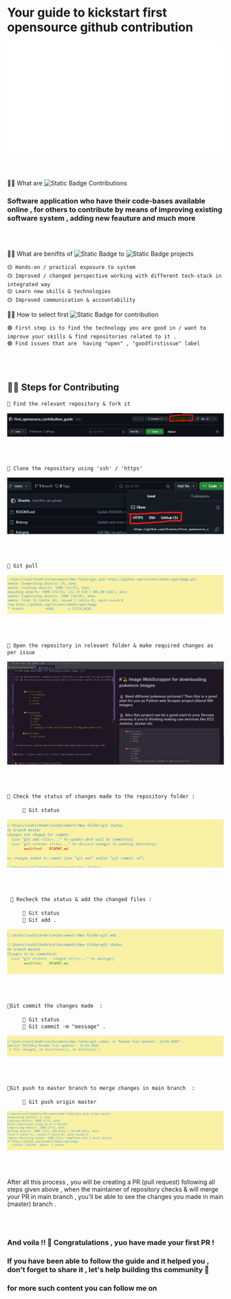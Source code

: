 <h1> Your guide to kickstart first opensource github contribution </h1>

![Screenshot](first.svg)

<br> </br> 

  
 🙋‍♀️ What are ![Static Badge](https://img.shields.io/badge/open-source-red) Contributions

 
   <h3> Software application who have their code-bases available online , for others to contribute by means of improving existing software system , adding new feauture and much more </h3>
   
<br> </br> 

  🙋‍♀️ What are benifits of  ![Static Badge](https://img.shields.io/badge/Contributing%20-%20green) to ![Static Badge](https://img.shields.io/badge/open-source-red)  projects 
 
    🟡 Hands-on / practical exposure to system 
    🟡 Improved / changed perspective working with different tech-stack in integrated way 
    🟡 Learn new skills & technologies 
    🟡 Improved communication & accountability 
    

 🙋‍♀️ How to select first ![Static Badge](https://img.shields.io/badge/repository%20-%20pink)
for contribution  

    🟢 First step is to find the technology you are good in / want to improve your skills & find repositories related to it .
    🟢 Find issues that are  having "open" , "goodfirstissue" label 

   <br> </br> 

<h2> 🙋‍♀️ Steps for Contributing  </h2>

    🔴 Find the relevant repository & fork it 
  
     
  ![Screenshot](fork.png)

   <br> </br> 

    🔴 Clone the repository using 'ssh' / 'https' 
    

   ![Screenshot](clone.png)

  <br> </br> 

    🔴 Git pull 
    
   ![Screenshot](git1.png)

  <br> </br> 

    🔴 Open the repository in relevant folder & make required changes as per issue 

  ![Screenshot](git2.png)

   <br> </br> 

    🔴 Check the status of changes made to the repository folder :

         🔺 Git status

  ![Screenshot](git3.png)

   <br> </br> 

     🔴 Recheck the status & add the changed files :

         🔺 Git status
         🔺 Git add .
         
  ![Screenshot](git4.png)

<br> </br> 

    🔴Git commit the changes made  :

         🔺 Git status
         🔺 Git commit -m "message" .

   ![Screenshot](git5.png)

  <br> </br> 

    🔴Git push to master branch to merge changes in main branch  :

         🔺 Git push origin master
         

   ![Screenshot](git6.png)

   <br> </br> 


After all this process , you will be creating a PR (pull request) following all steps given above , when the maintainer of repository checks & will merge your PR in main branch , you'll be able to see the changes you made
in main (master) branch .

<br> </br> 

<h3> And voila  !!  🎊
 Congratulations , yuo have made your first PR !</h3>

 <H3> If you have been able to follow the guide and it helped you , don't forget to share it , let's help building ths community 🎊
</H3>

<h3> for more such content you can follow me on </h3>


  

         

     

   
    

    
    

    
